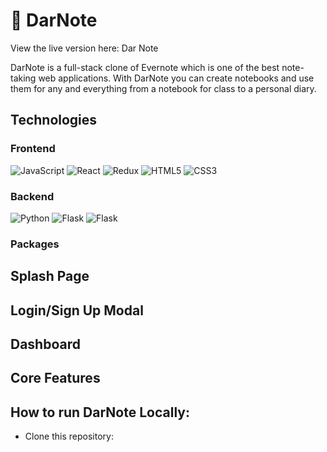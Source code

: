 # :blue_book: DarNote 

View the live version here: Dar Note <!-- [add link here] -->

DarNote is a full-stack clone of Evernote which is one of the best note-taking web applications. With DarNote you can create notebooks and use them for any and everything from a notebook for class to a personal diary.

## Technologies

### Frontend
![JavaScript](https://img.shields.io/badge/javascript-%23323330.svg?style=for-the-badge&logo=javascript&logoColor=%23F7DF1E)
![React](https://img.shields.io/badge/react-%2320232a.svg?style=for-the-badge&logo=react&logoColor=%2361DAFB)
![Redux](https://img.shields.io/badge/redux-%23593d88.svg?style=for-the-badge&logo=redux&logoColor=white)
![HTML5](https://img.shields.io/badge/html5-%23E34F26.svg?style=for-the-badge&logo=html5&logoColor=white)
![CSS3](https://img.shields.io/badge/css3-%231572B6.svg?style=for-the-badge&logo=css3&logoColor=white)

### Backend
![Python](https://img.shields.io/badge/python-3670A0?style=for-the-badge&logo=python&logoColor=ffdd54)
![Flask](https://img.shields.io/badge/flask-%23000.svg?style=for-the-badge&logo=flask&logoColor=white)
![Flask](https://img.shields.io/badge/PostgreSQL-316192?style=for-the-badge&logo=postgresql&logoColor=white)

### Packages

## Splash Page
<!-- [add images/gif from finished site] -->

## Login/Sign Up Modal
<!-- [add images/gif from finished site] -->

## Dashboard
<!-- [add images/gif from finished site] -->

## Core Features
<!-- [add images/gif from finished site] -->

<!-- [add a cool element from site here] -->


## How to run DarNote Locally:
   * Clone this repository: 
